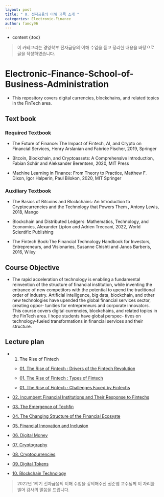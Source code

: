 ```yaml
---
layout: post
title: " 0. 전자금융의 이해 과목 소개 "
categories: Electronic-Finance
author: fancy96
---
```

* content
{:toc}

> 이 카테고리는 경영학부 전자금융의 이해 수업을 듣고 정리한 내용을 바탕으로 글을 작성하였습니다.

# Electronic-Finance-School-of-Business-Administration

* This repository covers digital currencies, blockchains, and related topics in the FinTech area.


## Text book

### Required Textbook

* The Future of Finance: The Impact of Fintech, AI, and Crypto on Financial Services, Henry Arslanian and Fabrice Fischer, 2019, Springer

* Bitcoin, Blockchain, and Cryptoassets: A Comprehensive Introduction, Fabian Schär and Aleksander Berentsen, 2020, MIT Press

* Machine Learning in Finance: From Theory to Practice, Matthew F. Dixon, Igor Halperin, Paul Bilokon, 2020, MIT Springer


### Auxiliary Textbook

* The Basics of Bitcoins and Blockchains: An Introduction to Cryptocurrencies and the Technology that Powers Them , Antony Lewis, 2018, Mango

* Blockchain and Distributed Ledgers: Mathematics, Technology, and Economics, Alexander Lipton and Adrien Treccani, 2022, World Scientific Publishing

* The Fintech Book:The Financial Technology Handbook for Investors, Entrepreneurs,
  and Visionaries, Susanne Chishti and Janos Barberis, 2016, Wiley


## Course Objective

*  The rapid acceleration of technology is enabling a fundamental reinvention of the structure of financial institution,
while inventing the entrance of new competitors with the potential to upend the traditional order of industry.
Artificial intelligence, big data, blockchain, and other new technologies have upended the global financial services sector, creating oppor- tunities for entrepreneurs and corporate innovators.
This course covers digital currencies, blockchains, and related topics in the FinTech area.
I hope students have global perspec- tives on technology-fueled transformations in financial services and their structure.


## Lecture plan

* 01. The Rise of Fintech

    * [01. The Rise of Fintech : Drivers of the Fintech Revolution](https://fancy96.github.io/EF-The-Rise-Of-Fintech/)

    * [01. The Rise of Fintech : Types of Fintech](https://fancy96.github.io/EF-The-Rise-Of-Fintech_2/)

    * [01. The Rise of Fintech : Challenges Faced by Fintechs](https://fancy96.github.io/EF-The-Rise-Of-Fintech_3/)

* [02. Incumbent Financial Institutions and Their Response to Fintechs](https://fancy96.github.io/EF-02-Incumbent-Financial-Institutions-and-Their-Response-to-Fintechs/)

* [03. The Emergence of Techfin](https://fancy96.github.io/EF-03-The-Emergence-of-Techfin/)

* [04. The Changing Structure of the Financial Ecosyste](https://fancy96.github.io/EF-04-The-Changing-Structure-of-the-Financial-Ecosystem/)

* [05. Financial Innovation and Inclusion](https://fancy96.github.io/EF-05-Financial-Innovation-and-Inclusion/)

* [06. Digital Money](https://fancy96.github.io/EF-06-Digital-Money/)

* [07. Cryptography](https://fancy96.github.io/EF-07-Cryptography/)

* [08. Cryptocurrencies](https://fancy96.github.io/EF-08-Cryptocurrencies/)

* [09. Digital Tokens](https://fancy96.github.io/EF-09-Digital-Tokens/)

* [10. Blockchain Technology](https://fancy96.github.io/EF-10-Blockchain-Technology/)


> 2022년 1학기 전자금융의 이해 수업을 강의해주신 권준엽 교수님께 이 자리를 빌어 감사의 말씀을 드립니다.